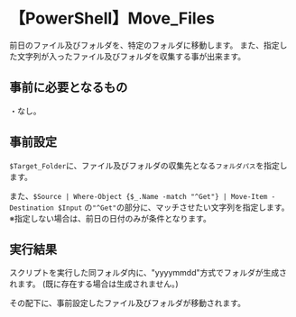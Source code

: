 # 【PowerShell】Move_Files
前日のファイル及びフォルダを、特定のフォルダに移動します。
また、指定した文字列が入ったファイル及びフォルダを収集する事が出来ます。

## 事前に必要となるもの
・なし。

## 事前設定
`$Target_Folder`に、ファイル及びフォルダの収集先となる`フォルダパス`を指定します。

また、`$Source | Where-Object {$_.Name -match "^Get"} | Move-Item -Destination $Input` の`"^Get"`の部分に、マッチさせたい文字列を指定します。
※指定しない場合は、前日の日付のみが条件となります。

## 実行結果
スクリプトを実行した同フォルダ内に、"yyyymmdd"方式でフォルダが生成されます。
(既に存在する場合は生成されません。)

その配下に、事前設定したファイル及びフォルダが移動されます。
